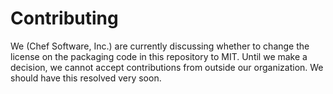 # Contributing

We (Chef Software, Inc.) are currently discussing whether to change the
license on the packaging code in this repository to MIT. Until we make a
decision, we cannot accept contributions from outside our organization.
We should have this resolved very soon.
